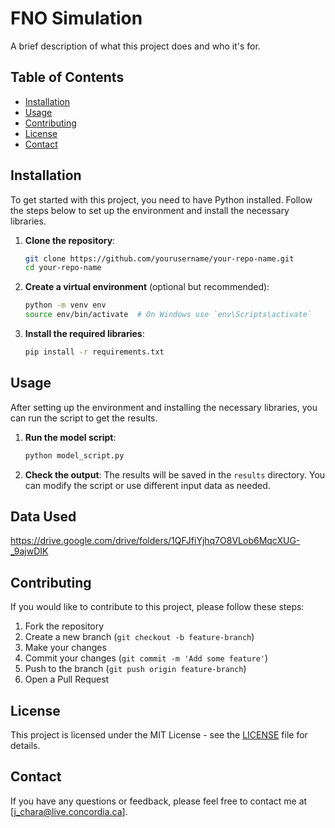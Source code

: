 # FNO Simulation

A brief description of what this project does and who it's for.

## Table of Contents

- [Installation](#installation)
- [Usage](#usage)
- [Contributing](#contributing)
- [License](#license)
- [Contact](#contact)

## Installation

To get started with this project, you need to have Python installed. Follow the steps below to set up the environment and install the necessary libraries.

1. **Clone the repository**:
    ```bash
    git clone https://github.com/yourusername/your-repo-name.git
    cd your-repo-name
    ```

2. **Create a virtual environment** (optional but recommended):
    ```bash
    python -m venv env
    source env/bin/activate  # On Windows use `env\Scripts\activate`
    ```

3. **Install the required libraries**:
    ```bash
    pip install -r requirements.txt
    ```

## Usage

After setting up the environment and installing the necessary libraries, you can run the script to get the results.

1. **Run the model script**:
    ```bash
    python model_script.py
    ```

2. **Check the output**:
    The results will be saved in the `results` directory. You can modify the script or use different input data as needed.

## Data Used
https://drive.google.com/drive/folders/1QFJfiYjhq7O8VLob6MqcXUG-_9ajwDIK

## Contributing

If you would like to contribute to this project, please follow these steps:

1. Fork the repository
2. Create a new branch (`git checkout -b feature-branch`)
3. Make your changes
4. Commit your changes (`git commit -m 'Add some feature'`)
5. Push to the branch (`git push origin feature-branch`)
6. Open a Pull Request

## License

This project is licensed under the MIT License - see the [LICENSE](LICENSE) file for details.

## Contact

If you have any questions or feedback, please feel free to contact me at [j_chara@live.concordia.ca].


